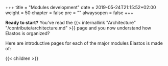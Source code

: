 +++
title = "Modules development"
date = 2019-05-24T21:15:52+02:00
weight = 50
chapter = false
pre = ""
alwaysopen = false
+++

**Ready to start?** You've read the {{< internallink "Architecture" "/contribute/architecture.md" >}} page and you now understand how Elastos is organized?

Here are introductive pages for each of the major modules Elastos is made of:

{{< children >}}
